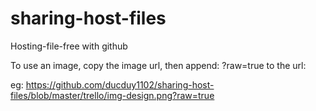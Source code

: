 # sharing-host-files

Hosting-file-free with github

To use an image, copy the image url, then append: ?raw=true to the url:

eg: https://github.com/ducduy1102/sharing-host-files/blob/master/trello/img-design.png?raw=true
